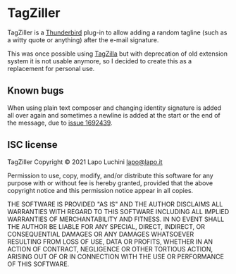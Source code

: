 TagZiller
=========

TagZiller is a [Thunderbird](https://www.thunderbird.net/) plug-in to allow adding a random tagline (such as a witty quote or anything) after the e-mail signature.

This was once possible using [TagZilla](https://web.archive.org/web/20200422163705/http://tagzilla.mozdev.org/) but with deprecation of old extension system it is not usable anymore, so I decided to create this as a replacement for personal use.


Known bugs
----------

When using plain text composer and changing identity signature is added all over again and sometimes a newline is added at the start or the end of the message, due to [issue 1692439](https://bugzilla.mozilla.org/show_bug.cgi?id=1692439).

ISC license
-----------

TagZiller Copyright © 2021 Lapo Luchini <lapo@lapo.it>

Permission to use, copy, modify, and/or distribute this software for any purpose with or without fee is hereby granted, provided that the above copyright notice and this permission notice appear in all copies.

THE SOFTWARE IS PROVIDED "AS IS" AND THE AUTHOR DISCLAIMS ALL WARRANTIES WITH REGARD TO THIS SOFTWARE INCLUDING ALL IMPLIED WARRANTIES OF MERCHANTABILITY AND FITNESS. IN NO EVENT SHALL THE AUTHOR BE LIABLE FOR ANY SPECIAL, DIRECT, INDIRECT, OR CONSEQUENTIAL DAMAGES OR ANY DAMAGES WHATSOEVER RESULTING FROM LOSS OF USE, DATA OR PROFITS, WHETHER IN AN ACTION OF CONTRACT, NEGLIGENCE OR OTHER TORTIOUS ACTION, ARISING OUT OF OR IN CONNECTION WITH THE USE OR PERFORMANCE OF THIS SOFTWARE.

